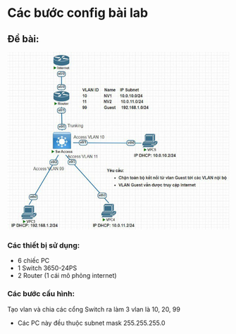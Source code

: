 # Các bước config bài lab

## Đề bài:
![x](./img/57ff8814-b1ff-41e2-a31d-8dd26e1fc67b.jpeg)

### Các thiết bị sử dụng:
- 6 chiếc PC
- 1 Switch 3650-24PS
- 2 Router (1 cái mô phỏng internet)

### Các bước cấu hình:

Tạo vlan và chia các cổng Switch ra làm 3 vlan là 10, 20, 99
- Các PC này đều thuộc subnet mask 255.255.255.0

```


